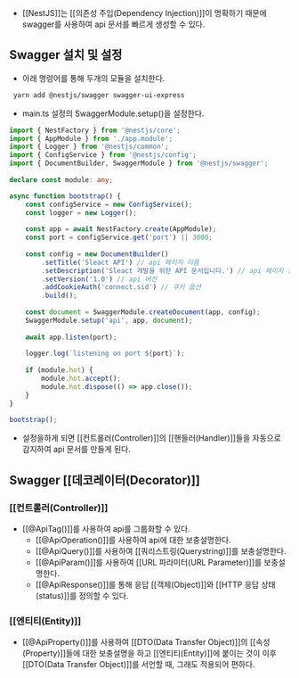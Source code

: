  - [[NestJS]]는 [[의존성 주입(Dependency Injection)]]이 명확하기 때문에 swagger를 사용하여 api 문서를 빠르게 생성할 수 있다.

## Swagger 설치 및 설정

- 아래 명령어를 통해 두개의 모듈을 설치한다.

```bash
 yarn add @nestjs/swagger swagger-ui-express
```

- main.ts 설정의 SwaggerModule.setup()을 설정한다.

```ts
import { NestFactory } from '@nestjs/core';  
import { AppModule } from './app.module';  
import { Logger } from '@nestjs/common';  
import { ConfigService } from '@nestjs/config';  
import { DocumentBuilder, SwaggerModule } from '@nestjs/swagger';  
  
declare const module: any;  

async function bootstrap() {  
    const configService = new ConfigService();  
    const logger = new Logger();  
	  
    const app = await NestFactory.create(AppModule);  
    const port = configService.get('port') || 3000;  
	  
    const config = new DocumentBuilder()  
        .setTitle('Sleact API') // api 페이지 이름
        .setDescription('Sleact 개발을 위한 API 문서입니다.') // api 페이지 설명
        .setVersion('1.0') // api 버전
        .addCookieAuth('connect.sid') // 쿠키 옵션
        .build();
		  
    const document = SwaggerModule.createDocument(app, config);  
    SwaggerModule.setup('api', app, document);  
	  
    await app.listen(port);  
	  
    logger.log(`listening on port ${port}`);  
	
    if (module.hot) {  
        module.hot.accept();  
        module.hot.dispose(() => app.close());  
    }  
}  
  
bootstrap();
```

- 설정을하게 되면 [[컨트롤러(Controller)]]의 [[핸들러(Handler)]]들을 자동으로 감지하여 api 문서를 만들게 된다.


## Swagger [[데코레이터(Decorator)]]

### [[컨트롤러(Controller)]]

- [[@ApiTag()]]를 사용하여 api를 그룹화할 수 있다.
  - [[@ApiOperation()]]를 사용하여 api에 대한 보충설명한다.
  - [[@ApiQuery()]]를 사용하여 [[쿼리스트링(Querystring)]]를 보충설명한다.  
  - [[@ApiParam()]]를 사용하여 [[URL 파라미터(URL Parameter)]]를 보충설명한다.
  - [[@ApiResponse()]]를 통해 응답 [[객체(Object)]]와 [[HTTP 응답 상태(status)]]를 정의할 수 있다.
### [[엔티티(Entity)]]

- [[@ApiProperty()]]를 사용하여 [[DTO(Data Transfer Object)]]의 [[속성(Property)]]들에 대한 보충설명을 하고 [[엔티티(Entity)]]에 붙이는 것이 이후 [[DTO(Data Transfer Object)]]를 서언할 때, 그래도 적용되어 편하다.
